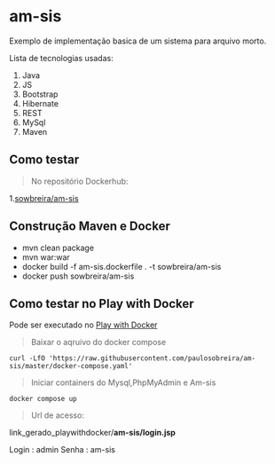 # am-sis 

Exemplo de implementação basica de um sistema para arquivo morto.

Lista de tecnologias usadas:
1. Java
2. JS
3. Bootstrap
4. Hibernate
5. REST
6. MySql
7. Maven
   
## Como testar

>No repositório Dockerhub:

1.[sowbreira/am-sis](https://cloud.docker.com/u/sowbreira/repository/docker/sowbreira/am-sis)

## Construção Maven e Docker

- mvn clean package
- mvn war:war
- docker build -f am-sis.dockerfile . -t sowbreira/am-sis
- docker push sowbreira/am-sis

## Como testar no Play with Docker

Pode ser executado no [Play with Docker](https://labs.play-with-docker.com/)

>Baixar o aqruivo do docker compose
```
curl -LfO 'https://raw.githubusercontent.com/paulosobreira/am-sis/master/docker-compose.yaml'
```

>Iniciar containers do Mysql,PhpMyAdmin e Am-sis
```
docker compose up
```

>Url de acesso:

link_gerado_playwithdocker/**am-sis/login.jsp**

Login : admin 
Senha : am-sis
